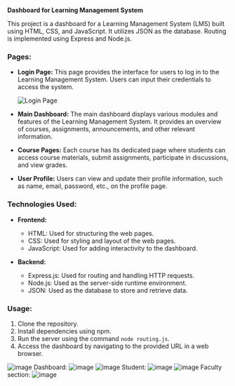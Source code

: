 **Dashboard for Learning Management System**

This project is a dashboard for a Learning Management System (LMS) built using HTML, CSS, and JavaScript. It utilizes JSON as the database. Routing is implemented using Express and Node.js.

### Pages:
- **Login Page:**
  This page provides the interface for users to log in to the Learning Management System. Users can input their credentials to access the system.

  ![Login Page](login_page.png)  <!-- You can replace 'login_page.png' with the actual filename of your login page screenshot -->

- **Main Dashboard:**
  The main dashboard displays various modules and features of the Learning Management System. It provides an overview of courses, assignments, announcements, and other relevant information.

- **Course Pages:**
  Each course has its dedicated page where students can access course materials, submit assignments, participate in discussions, and view grades.

- **User Profile:**
  Users can view and update their profile information, such as name, email, password, etc., on the profile page.

### Technologies Used:
- **Frontend:**
  - HTML: Used for structuring the web pages.
  - CSS: Used for styling and layout of the web pages.
  - JavaScript: Used for adding interactivity to the dashboard.

- **Backend:**
  - Express.js: Used for routing and handling HTTP requests.
  - Node.js: Used as the server-side runtime environment.
  - JSON: Used as the database to store and retrieve data.

### Usage:
1. Clone the repository.
2. Install dependencies using npm.
3. Run the server using the command `node routing.js`.
4. Access the dashboard by navigating to the provided URL in a web browser.

![image](https://github.com/Saman462/LMS-Dashboard-main-project/assets/72430398/0b5c83a7-e2df-4630-ab80-aaec0da7216c)
Dashboard:
![image](https://github.com/Saman462/LMS-Dashboard-main-project/assets/72430398/9089f737-9a2a-4193-8353-aa97f367603c)
![image](https://github.com/Saman462/LMS-Dashboard-main-project/assets/72430398/2eb7a301-01cf-4f41-a8a1-c884c499c69d)
Student:
![image](https://github.com/Saman462/LMS-Dashboard-main-project/assets/72430398/2b30c623-3ece-4258-be71-6c0ced9ae53e)
![image](https://github.com/Saman462/LMS-Dashboard-main-project/assets/72430398/a315e45d-ca9e-4fab-9df8-df1e83428db8)
Faculty section:
![image](https://github.com/Saman462/LMS-Dashboard-main-project/assets/72430398/4cd6949e-9ea0-4413-93dd-cd06b52e0ec5)






